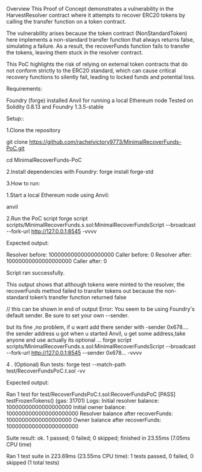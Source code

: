 Overview
This Proof of Concept demonstrates a vulnerability in the HarvestResolver contract where it attempts to recover ERC20 tokens by calling the transfer function on a token contract.

The vulnerability arises because the token contract (NonStandardToken) here implements a non-standard transfer function that always returns false, simulating a failure. As a result, the recoverFunds function fails to transfer the tokens, leaving them stuck in the resolver contract.

This PoC highlights the risk of relying on external token contracts that do not conform strictly to the ERC20 standard, which can cause critical recovery functions to silently fail, leading to locked funds and potential loss.


Requirements:

Foundry (forge) installed
Anvil for running a local Ethereum node
Tested on Solidity 0.8.13 and Foundry 1.3.5-stable

Setup::

1.Clone the repository

git clone https://github.com/rachelvictory9773/MinimalRecoverFunds-PoC.git

cd MinimalRecoverFunds-PoC

2.Install dependencies with Foundry:
  forge install forge-std

3.How to run:

  1.Start a local Ethereum node using Anvil:
  
   anvil

  2.Run the PoC script
   forge script scripts/MinimalRecoverFunds.s.sol:MinimalRecoverFundsScript --broadcast --fork-url http://127.0.0.1:8545 -vvvv
  
  Expected output:

Resolver before: 10000000000000000000
Caller before: 0
Resolver after: 10000000000000000000
Caller after: 0

Script ran successfully.

This output shows that although tokens were minted to the resolver, the recoverFunds method failed to transfer tokens out because the non-standard token’s transfer function returned false

// this can be shown in end of output 
Error: You seem to be using Foundry's default sender. Be sure to set your own --sender.

but its fine ,no problem, if u want add there sender with -sender 0x678....
the sender address u got when u started Anvil, u get some address,take anyone and use
actually its optional ...
forge script scripts/MinimalRecoverFunds.s.sol:MinimalRecoverFundsScript --broadcast --fork-url http://127.0.0.1:8545 --sender 0x678...  -vvvv



4 . (Optional) Run tests:
forge test --match-path  test/RecoverFundsPoC.t.sol -vv

Expected output:

Ran 1 test for test/RecoverFundsPoC.t.sol:RecoverFundsPoC
[PASS] testFrozenTokens() (gas: 31701)
Logs:                                                                   Initial resolver balance: 10000000000000000000
  Initial owner balance: 1000000000000000000000                         Resolver balance after recoverFunds: 10000000000000000000
  Owner balance after recoverFunds: 1000000000000000000000

Suite result: ok. 1 passed; 0 failed; 0 skipped; finished in 23.55ms (7.05ms CPU time)

Ran 1 test suite in 223.69ms (23.55ms CPU time): 1 tests passed, 0 failed, 0 skipped (1 total tests)
